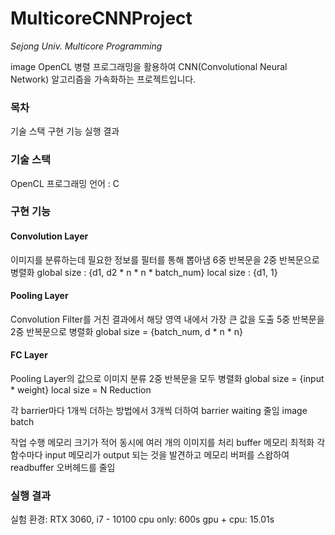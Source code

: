 # MulticoreCNNProject
*Sejong Univ. Multicore Programming*

image OpenCL 병렬 프로그래밍을 활용하여 CNN(Convolutional Neural Network) 알고리즘을 가속화하는 프로젝트입니다.

### 목차
기술 스택
구현 기능
실행 결과

### 기술 스택
OpenCL
프로그래밍 언어 : C

### 구현 기능
#### Convolution Layer
이미지를 분류하는데 필요한 정보를 필터를 통해 뽑아냄
6중 반복문을 2중 반복문으로 병렬화
global size : {d1, d2 * n * n * batch_num}
local size : {d1, 1}

#### Pooling Layer
Convolution Filter를 거친 결과에서 해당 영역 내에서 가장 큰 값을 도출
5중 반복문을 2중 반복문으로 병렬화
global size = {batch_num, d * n * n}

#### FC Layer
Pooling Layer의 값으로 이미지 분류
2중 반복문을 모두 병렬화
global size = {input * weight}
local size = N
Reduction

각 barrier마다 1개씩 더하는 방법에서 3개씩 더하여 barrier waiting 줄임
image batch

작업 수행 메모리 크기가 적어 동시에 여러 개의 이미지를 처리
buffer 메모리 최적화 각 함수마다 input 메모리가 output 되는 것을 발견하고 메모리 버퍼를 스왑하여 readbuffer 오버헤드를 줄임

### 실행 결과
실험 환경: RTX 3060, i7 - 10100
cpu only: 600s
gpu + cpu: 15.01s
